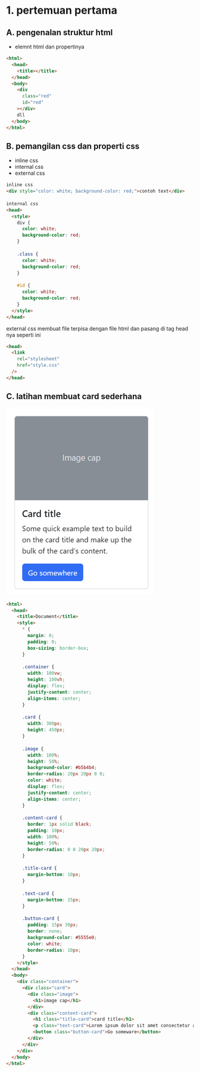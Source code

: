 # 1. pertemuan pertama

## A. pengenalan struktur html

- elemnt html dan propertinya

```html
<html>
  <head>
    <title></title>
  </head>
  <body>
    <div
      class="red"
      id="red"
    ></div>
    dll
  </body>
</html>
```

## B. pemangilan css dan properti css

- inline css
- internal css
- external css

```html
inline css
<div style="color: white; background-color: red;">contoh text</div>

internal css
<head>
  <style>
    div {
      color: white;
      background-color: red;
    }

    .class {
      color: white;
      background-color: red;
    }

    #id {
      color: white;
      background-color: red;
    }
  </style>
</head>
```

external css
membuat file terpisa dengan file html
dan pasang di tag head nya seperti ini

```html
<head>
  <link
    rel="stylesheet"
    href="style.css"
  />
</head>
```

## C. latihan membuat card sederhana

<img src="../pertemuan1/contoh gambar/contoh1.png" />

<br />

```html
<html>
  <head>
    <title>Document</title>
    <style>
      * {
        margin: 0;
        padding: 0;
        box-sizing: border-box;
      }

      .container {
        width: 100vw;
        height: 100vh;
        display: flex;
        justify-content: center;
        align-items: center;
      }

      .card {
        width: 300px;
        height: 450px;
      }

      .image {
        width: 100%;
        height: 50%;
        background-color: #b5b4b4;
        border-radius: 20px 20px 0 0;
        color: white;
        display: flex;
        justify-content: center;
        align-items: center;
      }

      .content-card {
        border: 1px solid black;
        padding: 10px;
        width: 100%;
        height: 50%;
        border-radius: 0 0 20px 20px;
      }

      .title-card {
        margin-bottom: 10px;
      }

      .text-card {
        margin-bottom: 15px;
      }

      .button-card {
        padding: 15px 30px;
        border: none;
        background-color: #5555e0;
        color: white;
        border-radius: 10px;
      }
    </style>
  </head>
  <body>
    <div class="container">
      <div class="card">
        <div class="image">
          <h1>image cap</h1>
        </div>
        <div class="content-card">
          <h1 class="title-card">card title</h1>
          <p class="text-card">Lorem ipsum dolor sit amet consectetur adipisicing elit. Ducimus dignissimos excepturi recusandae Lorem ipsum, dolor sit amet consectetur adipisicing elit. Numquam, perferendis?</p>
          <button class="button-card">Go someware</button>
        </div>
      </div>
    </div>
  </body>
</html>
```
